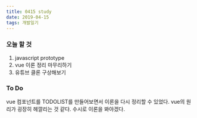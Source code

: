 ```yaml
---
title: 0415 study
date: 2019-04-15
tags: 개발일기
---
```


### 오늘 할 것

1. javascript prototype
2. vue 이론 정리 마무리하기
3. 유튜브 클론 구상해보기

### To Do

vue 컴포넌트를 TODOLIST를 만들어보면서 이론을 다시 정리할 수 있었다.
vue의 원리가 굉장히 헤깔리는 것 같다. 수시로 이론을 봐야겠다.
